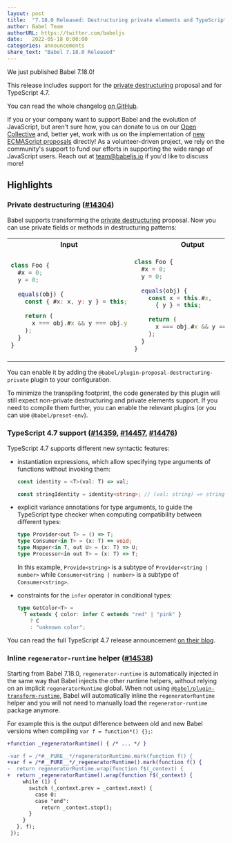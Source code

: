 ```yaml
---
layout: post
title:  "7.18.0 Released: Destructuring private elements and TypeScript 4.7"
author: Babel Team
authorURL: https://twitter.com/babeljs
date:   2022-05-18 0:00:00
categories: announcements
share_text: "Babel 7.18.0 Released"
---
```


We just published Babel 7.18.0!

This release includes support for the [private destructuring](https://github.com/tc39/proposal-destructuring-private) proposal and for TypeScript 4.7.

You can read the whole changelog [on GitHub](https://github.com/babel/babel/releases/tag/v7.18.0).

<!-- truncate -->

If you or your company want to support Babel and the evolution of JavaScript, but aren't sure how, you can donate to us on our [Open Collective](https://github.com/babel/babel?sponsor=1) and, better yet, work with us on the implementation of [new ECMAScript proposals](https://github.com/babel/proposals) directly! As a volunteer-driven project, we rely on the community's support to fund our efforts in supporting the wide range of JavaScript users. Reach out at [team@babeljs.io](mailto:team@babeljs.io) if you'd like to discuss more!

## Highlights

### Private destructuring ([#14304](https://github.com/babel/babel/pull/14304))

Babel supports transforming the [private destructuring](https://github.com/tc39/proposal-destructuring-private) proposal. Now you can use private fields or methods in destructuring patterns:

<table>
<tr>
<th>Input</th>
<th>Output</th>
</tr>
<tr>
<td>

```js
class Foo {
  #x = 0;
  y = 0;

  equals(obj) {
    const { #x: x, y: y } = this;

    return (
      x === obj.#x && y === obj.y
    );
  }
}

```

</td>
<td>

```js
class Foo {
  #x = 0;
  y = 0;

  equals(obj) {
    const x = this.#x,
      { y } = this;

    return (
      x === obj.#x && y === obj.y
    );
  }
}
```

</td>
</tr>
</table>

You can enable it by adding the `@babel/plugin-proposal-destructuring-private` plugin to your configuration. 

To minimize the transpiling footprint, the code generated by this plugin will still expect non-private destructuring and private elements support. If you need to compile them further, you can enable the relevant plugins (or you can use `@babel/preset-env`).

### TypeScript 4.7 support ([#14359](https://github.com/babel/babel/pull/14359), [#14457](https://github.com/babel/babel/pull/14457), [#14476](https://github.com/babel/babel/pull/14476))

TypeScript 4.7 supports different new syntactic features:

- instantiation expressions, which allow specifying type arguments of functions without invoking them:

  ```ts
  const identity = <T>(val: T) => val;

  const stringIdentity = identity<string>; // (val: string) => string;
  ```
- explicit variance annotations for type arguments, to guide the TypeScript type checker when computing compatibility between different types:
  ```ts
  type Provider<out T> = () => T;
  type Consumer<in T> = (x: T) => void;
  type Mapper<in T, out U> = (x: T) => U;
  type Processor<in out T> = (x: T) => T;
  ```
  In this example, `Provide<string>` is a subtype of `Provider<string | number>` while `Consumer<string | number>` is a subtype of `Consumer<string>`.
- constraints for the `infer` operator in conditional types:
  ```ts
  type GetColor<T> =
    T extends { color: infer C extends "red" | "pink" }
      ? C
      : "unknown color";
  ```

You can read the full TypeScript 4.7 release announcement [on their blog](https://devblogs.microsoft.com/typescript/announcing-typescript-4-7/).

### Inline `regenerator-runtime` helper ([#14538](https://github.com/babel/babel/pull/14538))

Starting from Babel 7.18.0, `regenerator-runtime` is automatically injected in the same way that Babel injects the other runtime helpers, without relying on an implicit `regeneratorRuntime` global. When not using [`@babel/plugin-transform-runtime`](https://babeljs.io/docs/en/babel-plugin-transform-runtime), Babel will automatically inline the `regeneratorRuntime` helper and you will not need to manually load the `regenerator-runtime` package anymore.

For example this is the output difference between old and new Babel versions when compiling `var f = function*() {};`:
```diff
+function _regeneratorRuntime() { /* ... */ }

-var f = /*#__PURE__*/regeneratorRuntime.mark(function f() {
+var f = /*#__PURE__*/_regeneratorRuntime().mark(function f() {
-  return regeneratorRuntime.wrap(function f$(_context) {
+  return _regeneratorRuntime().wrap(function f$(_context) {
     while (1) {
       switch (_context.prev = _context.next) {
         case 0:
         case "end":
           return _context.stop();
       }
     }
   }, f);
 });
```
